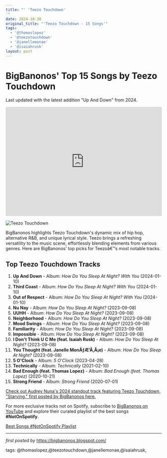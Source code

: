 ```yaml
---
title: "' 'Teezo Touchdown'
'"
date: 2024-10-30
original_title: "'Teezo Touchdown - 15 Songs'"
tags:
  - '@thomaslopez'
  - '@teezotouchdown'
  - '@janellemonae'
  - '@isaiahrusk'
layout: post
---
```

<h1>BigBanonos' Top 15 Songs by Teezo Touchdown</h1>
<p>Last updated with the latest addition "Up And Down" from 2024.</p> <iframe allow="autoplay; clipboard-write; encrypted-media; fullscreen; picture-in-picture" allowfullscreen="" frameborder="0" height="352" loading="lazy" src="https://open.spotify.com/embed/playlist/5u3DmPkvLwBk5vV2bzpMpg?utm_source=generator" width="100%"></iframe> <p><img alt="Teezo Touchdown" src="https://i.ytimg.com/vi/ygHB4x1OsGk/hq720.jpg?sqp=-oaymwEhCK4FEIIDSFryq4qpAxMIARUAAAAAGAElAADIQj0AgKJD&rs=AOn4CLCBgX_fnx_dUR2dQUzsJsceoHjxug" /></p> <p>BigBanonos highlights Teezo Touchdown's dynamic mix of hip hop, alternative R&B, and unique lyrical style. Teezo brings a refreshing versatility to the music scene, effortlessly blending elements from various genres. Here are BigBanonos' top picks for Teezoâ€™s most notable tracks.</p>
<h2>Top Teezo Touchdown Tracks</h2>
<ol> <li><strong>Up And Down</strong> - Album: <em>How Do You Sleep At Night? With You</em> (2024-01-10)</li> <li><strong>Third Coast</strong> - Album: <em>How Do You Sleep At Night? With You</em> (2024-01-10)</li> <li><strong>Out of Respect</strong> - Album: <em>How Do You Sleep At Night? With You</em> (2024-01-10)</li> <li><strong>Nu Nay</strong> - Album: <em>How Do You Sleep At Night?</em> (2023-09-08)</li> <li><strong>UUHH</strong> - Album: <em>How Do You Sleep At Night?</em> (2023-09-08)</li> <li><strong>Neighborhood</strong> - Album: <em>How Do You Sleep At Night?</em> (2023-09-08)</li> <li><strong>Mood Swings</strong> - Album: <em>How Do You Sleep At Night?</em> (2023-09-08)</li> <li><strong>Familiarity</strong> - Album: <em>How Do You Sleep At Night?</em> (2023-09-08)</li> <li><strong>Impossible</strong> - Album: <em>How Do You Sleep At Night?</em> (2023-09-08)</li> <li><strong>I Don't Think U C Me (feat. Isaiah Rusk)</strong> - Album: <em>How Do You Sleep At Night?</em> (2023-09-08)</li> <li><strong>You Thought (feat. Janelle MonÃƒÆ’Ã‚Â¡e)</strong> - Album: <em>How Do You Sleep At Night?</em> (2023-09-08)</li> <li><strong>5 O'Clock</strong> - Album: <em>5 O'Clock</em> (2023-04-28)</li> <li><strong>Technically</strong> - Album: <em>Technically</em> (2021-02-10)</li> <li><strong>Bad Enough (feat. Thomas Lopez)</strong> - Album: <em>Bad Enough (feat. Thomas Lopez)</em> (2020-10-21)</li> <li><strong>Strong Friend</strong> - Album: <em>Strong Friend</em> (2020-07-01)</li>
</ol> <a href="https://bigbanonos.blogspot.com/2024/02/audrey-nuna-1-song.html">Check out Audrey Nuna's 2024 standout track featuring Teezo Touchdown, "Starving," first posted by BigBanonos here.</a>


<!--Subscribe and Playlist Links-->
<div>
    <p>For more exclusive tracks not on Spotify, subscribe to <a href="https://www.youtube.com/@BigBanonos" target="_blank">BigBanonos on YouTube</a> and explore their curated playlist of the best songs <strong>#NotOnSpotify</strong>.</p>
    <p><a href="https://www.youtube.com/playlist?list=PLtuNtuTatqI0kFahUCbtbfenC_ET5O_tr" target="_blank">Best Songs #NotOnSpotify Playlist<br /></a></p></div>

<hr />

<p><em>first posted by</em> <a href="https://bigbanonos.blogspot.com/" rel="noopener" target="_new">https://bigbanonos.blogspot.com/</a></p>

<p>tags: @thomaslopez,@teezotouchdown,@janellemonae,@isaiahrusk,</p>
